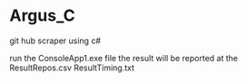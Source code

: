 # Argus_C
git hub scraper using c#

run the ConsoleApp1.exe file
the result will be reported at the 
ResultRepos.csv
ResultTiming.txt
